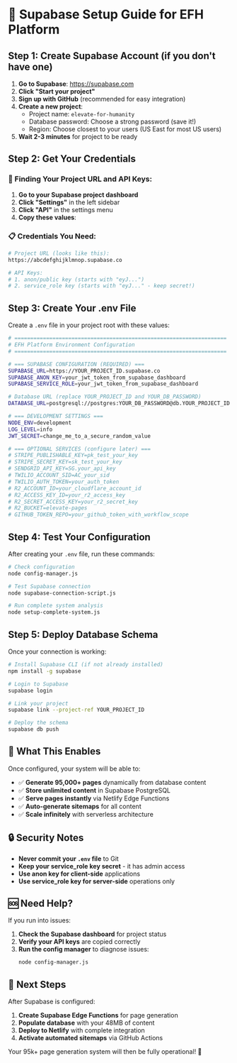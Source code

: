 # 🚀 Supabase Setup Guide for EFH Platform

## Step 1: Create Supabase Account (if you don't have one)

1. **Go to Supabase**: https://supabase.com
2. **Click "Start your project"**
3. **Sign up with GitHub** (recommended for easy integration)
4. **Create a new project**:
   - Project name: `elevate-for-humanity`
   - Database password: Choose a strong password (save it!)
   - Region: Choose closest to your users (US East for most US users)
5. **Wait 2-3 minutes** for project to be ready

## Step 2: Get Your Credentials

### 🔗 Finding Your Project URL and API Keys:

1. **Go to your Supabase project dashboard**
2. **Click "Settings"** in the left sidebar
3. **Click "API"** in the settings menu
4. **Copy these values**:

### 📋 Credentials You Need:

```bash
# Project URL (looks like this):
https://abcdefghijklmnop.supabase.co

# API Keys:
# 1. anon/public key (starts with "eyJ...")
# 2. service_role key (starts with "eyJ..." - keep secret!)
```

## Step 3: Create Your .env File

Create a `.env` file in your project root with these values:

```bash
# ===================================================================
# EFH Platform Environment Configuration
# ===================================================================

# === SUPABASE CONFIGURATION (REQUIRED) ===
SUPABASE_URL=https://YOUR_PROJECT_ID.supabase.co
SUPABASE_ANON_KEY=your_jwt_token_from_supabase_dashboard
SUPABASE_SERVICE_ROLE=your_jwt_token_from_supabase_dashboard

# Database URL (replace YOUR_PROJECT_ID and YOUR_DB_PASSWORD)
DATABASE_URL=postgresql://postgres:YOUR_DB_PASSWORD@db.YOUR_PROJECT_ID.supabase.co:5432/postgres

# === DEVELOPMENT SETTINGS ===
NODE_ENV=development
LOG_LEVEL=info
JWT_SECRET=change_me_to_a_secure_random_value

# === OPTIONAL SERVICES (configure later) ===
# STRIPE_PUBLISHABLE_KEY=pk_test_your_key
# STRIPE_SECRET_KEY=sk_test_your_key
# SENDGRID_API_KEY=SG.your_api_key
# TWILIO_ACCOUNT_SID=AC_your_sid
# TWILIO_AUTH_TOKEN=your_auth_token
# R2_ACCOUNT_ID=your_cloudflare_account_id
# R2_ACCESS_KEY_ID=your_r2_access_key
# R2_SECRET_ACCESS_KEY=your_r2_secret_key
# R2_BUCKET=elevate-pages
# GITHUB_TOKEN_REPO=your_github_token_with_workflow_scope
```

## Step 4: Test Your Configuration

After creating your `.env` file, run these commands:

```bash
# Check configuration
node config-manager.js

# Test Supabase connection
node supabase-connection-script.js

# Run complete system analysis
node setup-complete-system.js
```

## Step 5: Deploy Database Schema

Once your connection is working:

```bash
# Install Supabase CLI (if not already installed)
npm install -g supabase

# Login to Supabase
supabase login

# Link your project
supabase link --project-ref YOUR_PROJECT_ID

# Deploy the schema
supabase db push
```

## 🎯 What This Enables

Once configured, your system will be able to:

- ✅ **Generate 95,000+ pages** dynamically from database content
- ✅ **Store unlimited content** in Supabase PostgreSQL
- ✅ **Serve pages instantly** via Netlify Edge Functions
- ✅ **Auto-generate sitemaps** for all content
- ✅ **Scale infinitely** with serverless architecture

## 🔒 Security Notes

- **Never commit your `.env` file** to Git
- **Keep your service_role key secret** - it has admin access
- **Use anon key for client-side** applications
- **Use service_role key for server-side** operations only

## 🆘 Need Help?

If you run into issues:

1. **Check the Supabase dashboard** for project status
2. **Verify your API keys** are copied correctly
3. **Run the config manager** to diagnose issues:
   ```bash
   node config-manager.js
   ```

## 🚀 Next Steps

After Supabase is configured:

1. **Create Supabase Edge Functions** for page generation
2. **Populate database** with your 48MB of content
3. **Deploy to Netlify** with complete integration
4. **Activate automated sitemaps** via GitHub Actions

Your 95k+ page generation system will then be fully operational! 🎉